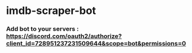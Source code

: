 # imdb-scraper-bot
### Add bot to your servers : https://discord.com/oauth2/authorize?client_id=728951237231509644&scope=bot&permissions=0
